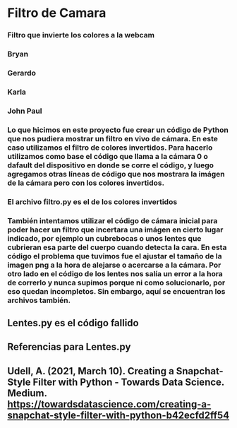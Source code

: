 # Filtro de Camara
### Filtro que invierte los colores a la webcam

### Bryan
### Gerardo
### Karla
### John Paul

### Lo que hicimos en este proyecto fue crear un código de Python que nos pudiera mostrar un filtro en vivo de cámara. En este caso utilizamos el filtro de colores invertidos. Para hacerlo utilizamos como base el código que llama a la cámara 0 o dafault del dispositivo en donde se corre el código, y luego agregamos otras líneas de código que nos mostrara la imágen de la cámara pero con los colores invertidos. 

### El archivo filtro.py es el de los colores invertidos

### También intentamos utilizar el código de cámara inicial para poder hacer un filtro que incertara una imágen en cierto lugar indicado, por ejemplo un cubrebocas o unos lentes que cubrieran esa parte del cuerpo cuando detecta la cara. En esta código el problema que tuvimos fue el ajustar el tamaño de la imagen png a la hora de alejarse o acercarse a la cámara. Por otro lado en el código de los lentes nos salía un error a la hora de correrlo y nunca supimos porque ni como solucionarlo, por eso quedan incompletos. Sin embargo, aquí se encuentran los archivos también.

## Lentes.py es el código fallido

## Referencias para Lentes.py
## Udell, A. (2021, March 10). Creating a Snapchat-Style Filter with Python - Towards Data Science. Medium. https://towardsdatascience.com/creating-a-snapchat-style-filter-with-python-b42ecfd2ff54
